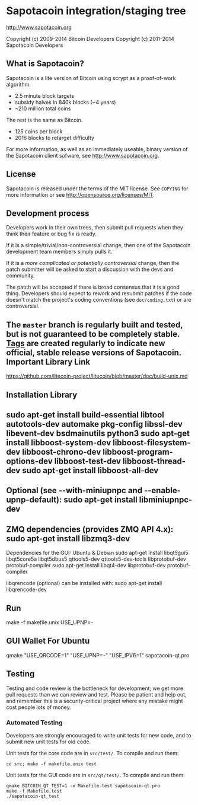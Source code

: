 Sapotacoin integration/staging tree
================================

http://www.sapotacoin.org

Copyright (c) 2009-2014 Bitcoin Developers
Copyright (c) 2011-2014 Sapotacoin Developers

What is Sapotacoin?
----------------

Sapotacoin is a lite version of Bitcoin using scrypt as a proof-of-work algorithm.
 - 2.5 minute block targets
 - subsidy halves in 840k blocks (~4 years)
 - ~210 million total coins

The rest is the same as Bitcoin.
 - 125 coins per block
 - 2016 blocks to retarget difficulty

For more information, as well as an immediately useable, binary version of
the Sapotacoin client sofware, see http://www.sapotacoin.org.

License
-------

Sapotacoin is released under the terms of the MIT license. See `COPYING` for more
information or see http://opensource.org/licenses/MIT.

Development process
-------------------

Developers work in their own trees, then submit pull requests when they think
their feature or bug fix is ready.

If it is a simple/trivial/non-controversial change, then one of the Sapotacoin
development team members simply pulls it.

If it is a *more complicated or potentially controversial* change, then the patch
submitter will be asked to start a discussion with the devs and community.

The patch will be accepted if there is broad consensus that it is a good thing.
Developers should expect to rework and resubmit patches if the code doesn't
match the project's coding conventions (see `doc/coding.txt`) or are
controversial.

The `master` branch is regularly built and tested, but is not guaranteed to be
completely stable. [Tags](https://github.com/sapotacoin-project/sapotacoin/tags) are created
regularly to indicate new official, stable release versions of Sapotacoin.
Important Library Link 
-----------------------
https://github.com/litecoin-project/litecoin/blob/master/doc/build-unix.md

Installation Library
----------------------------
sudo apt-get install build-essential libtool autotools-dev automake pkg-config libssl-dev libevent-dev bsdmainutils python3
sudo apt-get install libboost-system-dev libboost-filesystem-dev libboost-chrono-dev libboost-program-options-dev libboost-test-dev libboost-thread-dev
sudo apt-get install libboost-all-dev
---------------------------------------
Optional (see --with-miniupnpc and --enable-upnp-default):
sudo apt-get install libminiupnpc-dev
---------------------------------------

ZMQ dependencies (provides ZMQ API 4.x):
sudo apt-get install libzmq3-dev
---------------------------------------
Dependencies for the GUI: Ubuntu & Debian
sudo apt-get install libqt5gui5 libqt5core5a libqt5dbus5 qttools5-dev qttools5-dev-tools libprotobuf-dev protobuf-compiler
sudo apt-get install libqt4-dev libprotobuf-dev protobuf-compiler

libqrencode (optional) can be installed with:
sudo apt-get install libqrencode-dev

Run 
-------
 make -f makefile.unix USE_UPNP=-
 
GUI Wallet For Ubuntu
--------------------
 qmake "USE_QRCODE=1" "USE_UPNP=-" "USE_IPV6=1" sapotacoin-qt.pro

Testing
-------

Testing and code review is the bottleneck for development; we get more pull
requests than we can review and test. Please be patient and help out, and
remember this is a security-critical project where any mistake might cost people
lots of money.

### Automated Testing

Developers are strongly encouraged to write unit tests for new code, and to
submit new unit tests for old code.

Unit tests for the core code are in `src/test/`. To compile and run them:

    cd src; make -f makefile.unix test

Unit tests for the GUI code are in `src/qt/test/`. To compile and run them:

    qmake BITCOIN_QT_TEST=1 -o Makefile.test sapotacoin-qt.pro
    make -f Makefile.test
    ./sapotacoin-qt_test

